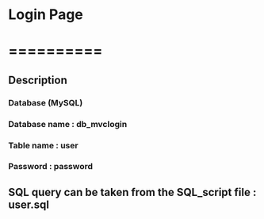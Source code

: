 # Login Page
# ==========
## Description
### Database (MySQL)
### Database name : db_mvclogin
### Table name : user
### Password : password

## SQL query can be taken from the SQL_script file : user.sql